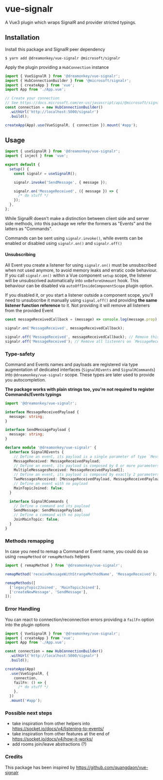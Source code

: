 # vue-signalr

A Vue3 plugin which wraps SignalR and provider stricted typings.

## Installation

Install this package and SignalR peer dependency

`$ yarn add @dreamonkey/vue-signalr @microsoft/signalr`

Apply the plugin providing a `HubConnection` instance

```ts
import { VueSignalR } from '@dreamonkey/vue-signalr';
import { HubConnectionBuilder } from '@microsoft/signalr';
import { createApp } from 'vue';
import App from './App.vue';

// Create your connection
// See https://docs.microsoft.com/en-us/javascript/api/@microsoft/signalr/hubconnectionbuilder
const connection = new HubConnectionBuilder()
  .withUrl('http://localhost:5000/signalr')
  .build();

createApp(App).use(VueSignalR, { connection }).mount('#app');
```

## Usage

```ts
import { useSignalR } from '@dreamonkey/vue-signalr';
import { inject } from 'vue';

export default {
  setup() {
    const signalr = useSignalR();

    signalr.invoke('SendMessage', { message });

    signalr.on('MessageReceived', ({ message }) => {
      /* do stuff */
    });
  },
};
```

While SignalR doesn't make a distinction between client side and server side methods, into this package we refer the formers as "Events" and the latters as "Commands".

Commands can be sent using `signalr.invoke()`, while events can be enabled or disabled using `signalr.on()` and `signalr.off()`

<!-- TODO: explain `skip` and `once` -->

#### Unsubscribing

All Event you create a listener for using `signalr.on()` must be unsubscribed when not used anymore, to avoid memory leaks and erratic code behaviour.
If you call `signalr.on()` within a Vue component `setup` scope, the listener will be unsubscrived automatically into `onBeforeUnmount` hook.
This behaviour can be disabled via `autoOffInsideComponentScope` plugin option.

If you disabled it, or you start a listener outside a component scope, you'll need to unsubscribe it manually using `signal.off()` and providing **the same listener function reference** to it.
Not providing it will remove all listeners from the provided Event

```ts
const messageReceivedCallback = (message) => console.log(message.prop);

signalr.on('MessageReceived', messageReceivedCallback);

signalr.off('MessageReceived', messageReceivedCallback); // Remove this listener
signalr.off('MessageReceived'); // Remove all listeners on `MessageReceived` event
```

### Type-safety

Command and Events names and payloads are registered via type augmentation of dedicated interfaces (`SignalREvents` and `SignalRCommands`) into `@dreamonkey/vue-signalr` scope.
These types are later used to provide you autocompletion.

**The package works with plain strings too, you're not required to register Commands/Events typings**

```ts
import '@dreamonkey/vue-signalr';

interface MessageReceivedPayload {
  message: string;
}

interface SendMessagePayload {
  message: string;
}

declare module '@dreamonkey/vue-signalr' {
  interface SignalREvents {
    // Define an event, its payload is a single parameter of type `MessageReceivedPayload`
    MessageReceived: MessageReceivedPayload;
    // Define an event, its payload is composed by 0 or more parameters of type `MessageReceivedPayload`
    MultipleMessagesReceived: MessageReceivedPayload[];
    // Define an event, its payload is composed by exactly 2 parameters of type `MessageReceivedPayload`
    TwoMessagesReceived: [MessageReceivedPayload, MessageReceivedPayload];
    // Define an event with no payload
    MainTopicJoined: false;
  }

  interface SignalRCommands {
    // Define a command and its payload
    SendMessage: SendMessagePayload;
    // Define a command with no payload
    JoinMainTopic: false;
  }
}
```

### Methods remapping

In case you need to remap a Command or Event name, you could do so using `remapMethod` or `remapMethods` helpers

```ts
import { remapMethod } from '@dreamonkey/vue-signalr';

remapMethod('receiveMessageWithStrangeMethodName', 'MessageReceived');

remapMethods([
  ['legacyTopic2Joined', 'MainTopicJoined'],
  ['createNewMessage', 'SendMessage'],
]);
```

### Error Handling

You can react to connection/reconnection errors providing a `failFn` option into the plugin options

```ts
import { VueSignalR } from '@dreamonkey/vue-signalr';
import { createApp } from 'vue';
import App from './App.vue';

const connection = new HubConnectionBuilder()
  .withUrl('http://localhost:5000/signalr')
  .build();

createApp(App)
  .use(VueSignalR, {
    connection,
    failFn: () => {
      /* do stuff */
    },
  })
  .mount('#app');
```

### Possible next steps

- take inspiration from other helpers into https://socket.io/docs/v4/listening-to-events/
- take inspiration from other features at the end of https://socket.io/docs/v4/how-it-works/
- add rooms join/leave abstractions (?)

### Credits

This package has been inspired by https://github.com/quangdaon/vue-signalr
